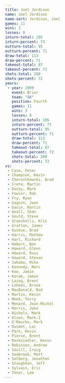 ```yaml
---
title: Joel Jordison
name: Joel Jordison
name-sort: Jordison, Joel
games: 11
wins: 3
losses: 8
inturn-total: 105
inturn-percent: 73
outturn-total: 95
outturn-percent: 71
draw-total: 113
draw-percent: 71
takeout-total: 87
takeout-percent: 72
shots-total: 200
shots-percent: 72
years:
 - year: 2009
   event: Brier
   team: "SK"
   position: Fourth
   games: 11
   wins: 3
   losses: 8
   inturn-total: 105
   inturn-percent: 73
   outturn-total: 95
   outturn-percent: 71
   draw-total: 113
   draw-percent: 71
   takeout-total: 87
   takeout-percent: 72
   shots-total: 200
   shots-percent: 72
vs:
 - Case, Peter
 - Champion, Kevin
 - Chorostkowski, Brad
 - Crete, Martin
 - Dacey, Mark
 - Fowler, Rob
 - Fry, Ryan
 - Gagnon, Jean
 - Gavin, Martin
 - Geall, Sean
 - Gould, Steve
 - Granchelli, Kris
 - Grattan, James
 - Gushue, Brad
 - Harris, Mathew
 - Hart, Richard
 - Hebert, Ben
 - Howard, Glenn
 - Howard, Russ
 - Howard, Steven
 - Jakubo, Mike
 - Kennedy, Marc
 - Koe, Jamie
 - Korab, Jamie
 - Laing, Brent
 - Lohnes, Bruce
 - MacDonald, Rod
 - Martin, Kevin
 - Meek, Terry
 - Menard, Jean-Michel
 - Morris, John
 - Nichols, Mark
 - Olson, Mark-2
 - O'Rourke, Mark
 - Ouimet, Luc
 - Park, Kevin
 - Pierce, Brent
 - Recksiedler, Kevin
 - Robinson, Andrew
 - Savill, Craig
 - Seabrook, Matt
 - Solberg, Jonathon
 - Stoughton, Jeff
 - Sylvain, Eric
 - Toner, Lee
---
```

